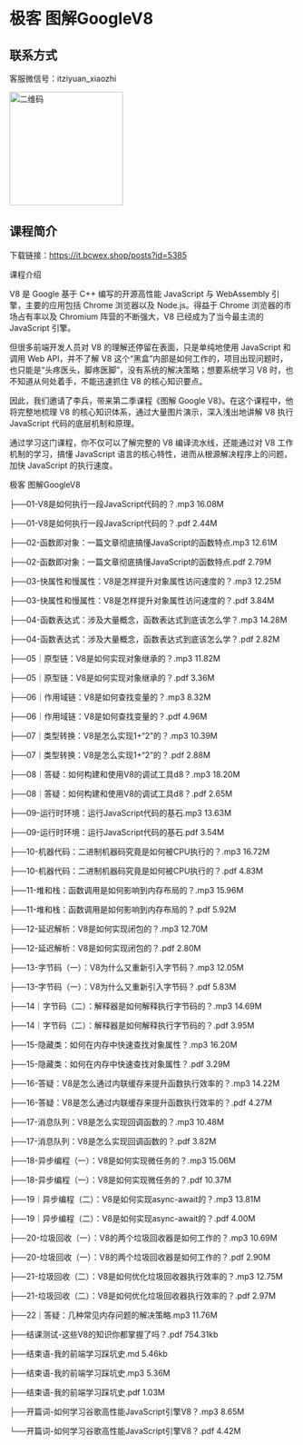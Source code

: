 # 极客 图解GoogleV8

## 联系方式

客服微信号：itziyuan_xiaozhi

<img src="https://ziyuanyun.oss-cn-guangzhou.aliyuncs.com/common/20240614073449/666b82192834a.jpg" width="200" height="200" alt="二维码">

## 课程简介

下载链接：https://it.bcwex.shop/posts?id=5385

  课程介绍

 V8 是 Google 基于 C++ 编写的开源高性能 JavaScript 与 WebAssembly 引擎，主要的应用包括 Chrome 浏览器以及 Node.js。得益于 Chrome 浏览器的市场占有率以及 Chromium 阵营的不断强大，V8 已经成为了当今最主流的 JavaScript 引擎。

 但很多前端开发人员对 V8 的理解还停留在表面，只是单纯地使用 JavaScript 和调用 Web API，并不了解 V8 这个“黑盒”内部是如何工作的，项目出现问题时，也只能是“头疼医头，脚疼医脚”，没有系统的解决策略；想要系统学习 V8 时，也不知道从何处着手，不能迅速抓住 V8 的核心知识要点。

 因此，我们邀请了李兵，带来第二季课程《图解 Google V8》。在这个课程中，他将完整地梳理 V8 的核心知识体系，通过大量图片演示，深入浅出地讲解 V8 执行 JavaScript 代码的底层机制和原理。

 通过学习这门课程，你不仅可以了解完整的 V8 编译流水线，还能通过对 V8 工作机制的学习，搞懂 JavaScript 语言的核心特性，进而从根源解决程序上的问题，加快 JavaScript 的执行速度。

 极客 图解GoogleV8



 ├──01-V8是如何执行一段JavaScript代码的？.mp3 16.08M

 ├──01-V8是如何执行一段JavaScript代码的？.pdf 2.44M

 ├──02-函数即对象：一篇文章彻底搞懂JavaScript的函数特点.mp3 12.61M

 ├──02-函数即对象：一篇文章彻底搞懂JavaScript的函数特点.pdf 2.79M

 ├──03-快属性和慢属性：V8是怎样提升对象属性访问速度的？.mp3 12.25M

 ├──03-快属性和慢属性：V8是怎样提升对象属性访问速度的？.pdf 3.84M

 ├──04-函数表达式：涉及大量概念，函数表达式到底该怎么学？.mp3 14.28M

 ├──04-函数表达式：涉及大量概念，函数表达式到底该怎么学？.pdf 2.82M

 ├──05｜原型链：V8是如何实现对象继承的？.mp3 11.82M

 ├──05｜原型链：V8是如何实现对象继承的？.pdf 3.36M

 ├──06｜作用域链：V8是如何查找变量的？.mp3 8.32M

 ├──06｜作用域链：V8是如何查找变量的？.pdf 4.96M

 ├──07｜类型转换：V8是怎么实现1+“2”的？.mp3 10.39M

 ├──07｜类型转换：V8是怎么实现1+“2”的？.pdf 2.88M

 ├──08｜答疑：如何构建和使用V8的调试工具d8？.mp3 18.20M

 ├──08｜答疑：如何构建和使用V8的调试工具d8？.pdf 2.65M

 ├──09-运行时环境：运行JavaScript代码的基石.mp3 13.63M

 ├──09-运行时环境：运行JavaScript代码的基石.pdf 3.54M

 ├──10-机器代码：二进制机器码究竟是如何被CPU执行的？.mp3 16.72M

 ├──10-机器代码：二进制机器码究竟是如何被CPU执行的？.pdf 4.83M

 ├──11-堆和栈：函数调用是如何影响到内存布局的？.mp3 15.96M

 ├──11-堆和栈：函数调用是如何影响到内存布局的？.pdf 5.92M

 ├──12-延迟解析：V8是如何实现闭包的？.mp3 12.70M

 ├──12-延迟解析：V8是如何实现闭包的？.pdf 2.80M

 ├──13-字节码（一）：V8为什么又重新引入字节码？.mp3 12.05M

 ├──13-字节码（一）：V8为什么又重新引入字节码？.pdf 5.83M

 ├──14｜字节码（二）：解释器是如何解释执行字节码的？.mp3 14.69M

 ├──14｜字节码（二）：解释器是如何解释执行字节码的？.pdf 3.95M

 ├──15-隐藏类：如何在内存中快速查找对象属性？.mp3 16.20M

 ├──15-隐藏类：如何在内存中快速查找对象属性？.pdf 3.29M

 ├──16-答疑：V8是怎么通过内联缓存来提升函数执行效率的？.mp3 14.22M

 ├──16-答疑：V8是怎么通过内联缓存来提升函数执行效率的？.pdf 4.27M

 ├──17-消息队列：V8是怎么实现回调函数的？.mp3 10.48M

 ├──17-消息队列：V8是怎么实现回调函数的？.pdf 3.82M

 ├──18-异步编程（一）：V8是如何实现微任务的？.mp3 15.06M

 ├──18-异步编程（一）：V8是如何实现微任务的？.pdf 10.37M

 ├──19｜异步编程（二）：V8是如何实现async-await的？.mp3 13.81M

 ├──19｜异步编程（二）：V8是如何实现async-await的？.pdf 4.00M

 ├──20-垃圾回收（一）：V8的两个垃圾回收器是如何工作的？.mp3 10.69M

 ├──20-垃圾回收（一）：V8的两个垃圾回收器是如何工作的？.pdf 2.90M

 ├──21-垃圾回收（二）：V8是如何优化垃圾回收器执行效率的？.mp3 12.75M

 ├──21-垃圾回收（二）：V8是如何优化垃圾回收器执行效率的？.pdf 2.97M

 ├──22｜答疑：几种常见内存问题的解决策略.mp3 11.76M

 ├──结课测试-这些V8的知识你都掌握了吗？.pdf 754.31kb

 ├──结束语-我的前端学习踩坑史.md 5.46kb

 ├──结束语-我的前端学习踩坑史.mp3 5.36M

 ├──结束语-我的前端学习踩坑史.pdf 1.03M

 ├──开篇词-如何学习谷歌高性能JavaScript引擎V8？.mp3 8.65M

 └──开篇词-如何学习谷歌高性能JavaScript引擎V8？.pdf 4.42M

  